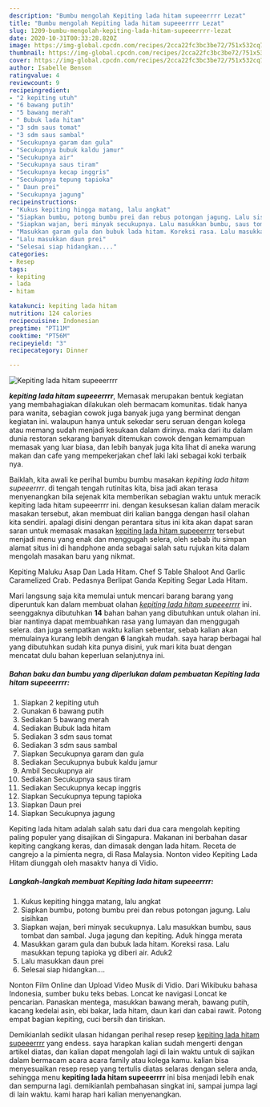 ```yaml
---
description: "Bumbu mengolah Kepiting lada hitam supeeerrrr Lezat"
title: "Bumbu mengolah Kepiting lada hitam supeeerrrr Lezat"
slug: 1209-bumbu-mengolah-kepiting-lada-hitam-supeeerrrr-lezat
date: 2020-10-31T00:33:28.820Z
image: https://img-global.cpcdn.com/recipes/2cca22fc3bc3be72/751x532cq70/kepiting-lada-hitam-supeeerrrr-foto-resep-utama.jpg
thumbnail: https://img-global.cpcdn.com/recipes/2cca22fc3bc3be72/751x532cq70/kepiting-lada-hitam-supeeerrrr-foto-resep-utama.jpg
cover: https://img-global.cpcdn.com/recipes/2cca22fc3bc3be72/751x532cq70/kepiting-lada-hitam-supeeerrrr-foto-resep-utama.jpg
author: Isabelle Benson
ratingvalue: 4
reviewcount: 9
recipeingredient:
- "2 kepiting utuh"
- "6 bawang putih"
- "5 bawang merah"
- " Bubuk lada hitam"
- "3 sdm saus tomat"
- "3 sdm saus sambal"
- "Secukupnya garam dan gula"
- "Secukupnya bubuk kaldu jamur"
- "Secukupnya air"
- "Secukupnya saus tiram"
- "Secukupnya kecap inggris"
- "Secukupnya tepung tapioka"
- " Daun prei"
- "Secukupnya jagung"
recipeinstructions:
- "Kukus kepiting hingga matang, lalu angkat"
- "Siapkan bumbu, potong bumbu prei dan rebus potongan jagung. Lalu sisihkan"
- "Siapkan wajan, beri minyak secukupnya. Lalu masukkan bumbu, saus tombat dan sambal. Juga jagung dan kepiting. Aduk hingga merata"
- "Masukkan garam gula dan bubuk lada hitam. Koreksi rasa. Lalu masukkan tepung tapioka yg diberi air. Aduk2"
- "Lalu masukkan daun prei"
- "Selesai siap hidangkan...."
categories:
- Resep
tags:
- kepiting
- lada
- hitam

katakunci: kepiting lada hitam 
nutrition: 124 calories
recipecuisine: Indonesian
preptime: "PT11M"
cooktime: "PT56M"
recipeyield: "3"
recipecategory: Dinner

---
```



![Kepiting lada hitam supeeerrrr](https://img-global.cpcdn.com/recipes/2cca22fc3bc3be72/751x532cq70/kepiting-lada-hitam-supeeerrrr-foto-resep-utama.jpg)

<b><i>kepiting lada hitam supeeerrrr</i></b>, Memasak merupakan bentuk kegiatan yang membahagiakan dilakukan oleh bermacam komunitas. tidak hanya para wanita, sebagian cowok juga banyak juga yang berminat dengan kegiatan ini. walaupun hanya untuk sekedar seru seruan dengan kolega atau memang sudah menjadi kesukaan dalam dirinya. maka dari itu dalam dunia restoran sekarang banyak ditemukan cowok dengan kemampuan memasak yang luar biasa, dan lebih banyak juga kita lihat di aneka warung makan dan cafe yang mempekerjakan chef laki laki sebagai koki terbaik nya.

Baiklah, kita awali ke perihal bumbu bumbu masakan <i>kepiting lada hitam supeeerrrr</i>. di tengah tengah rutinitas kita, bisa jadi akan terasa menyenangkan bila sejenak kita memberikan sebagian waktu untuk meracik kepiting lada hitam supeeerrrr ini. dengan kesuksesan kalian dalam meracik masakan tersebut, akan membuat diri kalian bangga dengan hasil olahan kita sendiri. apalagi disini dengan perantara situs ini kita akan dapat saran saran untuk memasak masakan <u>kepiting lada hitam supeeerrrr</u> tersebut menjadi menu yang enak dan menggugah selera, oleh sebab itu simpan alamat situs ini di handphone anda sebagai salah satu rujukan kita dalam mengolah masakan baru yang nikmat.

Kepiting Maluku Asap Dan Lada Hitam. Chef S Table Shaloot And Garlic Caramelized Crab. Pedasnya Berlipat Ganda Kepiting Segar Lada Hitam.


Mari langsung saja kita memulai untuk mencari barang barang yang diperuntuk kan dalam membuat olahan <u><i>kepiting lada hitam supeeerrrr</i></u> ini. seenggaknya dibutuhkan <b>14</b> bahan bahan yang dibutuhkan untuk olahan ini. biar nantinya dapat membuahkan rasa yang lumayan dan menggugah selera. dan juga sempatkan waktu kalian sebentar, sebab kalian akan memulainya kurang lebih dengan <b>6</b> langkah mudah. saya harap berbagai hal yang dibutuhkan sudah kita punya disini, yuk mari kita buat dengan mencatat dulu bahan keperluan selanjutnya ini.

<!--inarticleads1-->

##### Bahan baku dan bumbu yang diperlukan dalam pembuatan Kepiting lada hitam supeeerrrr:

1. Siapkan 2 kepiting utuh
1. Gunakan 6 bawang putih
1. Sediakan 5 bawang merah
1. Sediakan  Bubuk lada hitam
1. Sediakan 3 sdm saus tomat
1. Sediakan 3 sdm saus sambal
1. Siapkan Secukupnya garam dan gula
1. Sediakan Secukupnya bubuk kaldu jamur
1. Ambil Secukupnya air
1. Sediakan Secukupnya saus tiram
1. Sediakan Secukupnya kecap inggris
1. Siapkan Secukupnya tepung tapioka
1. Siapkan  Daun prei
1. Siapkan Secukupnya jagung


Kepiting lada hitam adalah salah satu dari dua cara mengolah kepiting paling populer yang disajikan di Singapura. Makanan ini berbahan dasar kepiting cangkang keras, dan dimasak dengan lada hitam. Receta de cangrejo a la pimienta negra, di Rasa Malaysia. Nonton video Kepiting Lada Hitam diunggah oleh masaktv hanya di Vidio. 

<!--inarticleads2-->

##### Langkah-langkah membuat Kepiting lada hitam supeeerrrr:

1. Kukus kepiting hingga matang, lalu angkat
1. Siapkan bumbu, potong bumbu prei dan rebus potongan jagung. Lalu sisihkan
1. Siapkan wajan, beri minyak secukupnya. Lalu masukkan bumbu, saus tombat dan sambal. Juga jagung dan kepiting. Aduk hingga merata
1. Masukkan garam gula dan bubuk lada hitam. Koreksi rasa. Lalu masukkan tepung tapioka yg diberi air. Aduk2
1. Lalu masukkan daun prei
1. Selesai siap hidangkan....


Nonton Film Online dan Upload Video Musik di Vidio. Dari Wikibuku bahasa Indonesia, sumber buku teks bebas. Loncat ke navigasi Loncat ke pencarian. Panaskan mentega, masukkan bawang merah, bawang putih, kacang kedelai asin, ebi bakar, lada hitam, daun kari dan cabai rawit. Potong empat bagian kepiting, cuci bersih dan tiriskan. 

Demikianlah sedikit ulasan hidangan perihal resep resep <u>kepiting lada hitam supeeerrrr</u> yang endess. saya harapkan kalian sudah mengerti dengan artikel diatas, dan kalian dapat mengolah lagi di lain waktu untuk di sajikan dalam bermacam acara acara family atau kolega kamu. kalian bisa menyesuaikan resep resep yang tertulis diatas selaras dengan selera anda, sehingga menu <b>kepiting lada hitam supeeerrrr</b> ini bisa menjadi lebih enak dan sempurna lagi. demikianlah pembahasan singkat ini, sampai jumpa lagi di lain waktu. kami harap hari kalian menyenangkan.
